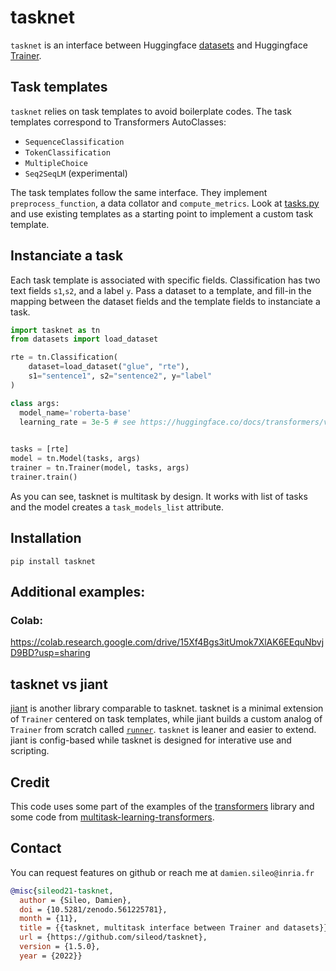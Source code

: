 # tasknet
`tasknet` is an interface between Huggingface [datasets](https://huggingface.co/datasets) and Huggingface [Trainer](https://huggingface.co/docs/transformers/main_classes/trainer).


## Task templates
`tasknet` relies on task templates to avoid boilerplate codes. The task templates correspond to Transformers AutoClasses:
- `SequenceClassification` 
- `TokenClassification`
- `MultipleChoice`
- `Seq2SeqLM` (experimental)

The task templates follow the same interface. They implement `preprocess_function`, a data collator and `compute_metrics`.
Look at [tasks.py](https://github.com/sileod/tasknet/blob/main/src/tasknet/tasks.py) and use existing templates as a starting point to implement a custom task template.

## Instanciate a task

Each task template is associated with specific fields. Classification has two text fields `s1`,`s2`, and a label `y`. Pass a dataset to a template, and fill-in the mapping between the dataset fields and the template fields to instanciate a task. 
```py
import tasknet as tn
from datasets import load_dataset

rte = tn.Classification(
    dataset=load_dataset("glue", "rte"),
    s1="sentence1", s2="sentence2", y="label"
)

class args:
  model_name='roberta-base'
  learning_rate = 3e-5 # see https://huggingface.co/docs/transformers/v4.24.0/en/main_classes/trainer#transformers.TrainingArguments

 
tasks = [rte]
model = tn.Model(tasks, args)
trainer = tn.Trainer(model, tasks, args)
trainer.train()
```
As you can see, tasknet is multitask by design. It works with list of tasks and the model creates a `task_models_list` attribute.

## Installation
`pip install tasknet`

## Additional examples:
### Colab:
https://colab.research.google.com/drive/15Xf4Bgs3itUmok7XlAK6EEquNbvjD9BD?usp=sharing


## tasknet vs jiant
[jiant](https://github.com/nyu-mll/jiant/) is another library comparable to tasknet.  tasknet is a minimal extension of `Trainer` centered on task templates, while jiant builds a custom analog of `Trainer` from scratch called [`runner`](https://github.com/nyu-mll/jiant/blob/master/jiant/proj/main/runner.py).
`tasknet` is leaner and easier to extend. jiant is config-based while tasknet is designed for interative use and scripting.

## Credit

This code uses some part of the examples of the [transformers](https://github.com/huggingface/transformers/tree/main/src/transformers) library and some code from 
[multitask-learning-transformers](https://github.com/shahrukhx01/multitask-learning-transformers).

## Contact
You can request features on github or reach me at `damien.sileo@inria.fr`
```bib
@misc{sileod21-tasknet,
  author = {Sileo, Damien},
  doi = {10.5281/zenodo.561225781},
  month = {11},
  title = {{tasknet, multitask interface between Trainer and datasets}},
  url = {https://github.com/sileod/tasknet},
  version = {1.5.0},
  year = {2022}}
```
